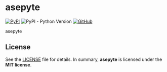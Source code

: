 # asepyte

[![PyPI](https://img.shields.io/pypi/v/asepyte?style=flat-square)](https://pypi.org/project/asepyte/)
![PyPI - Python Version](https://img.shields.io/pypi/pyversions/asepyte?style=flat-square)
[![GitHub](https://img.shields.io/github/license/osom8979/asepyte?style=flat-square)](https://github.com/osom8979/asepyte/)

asepyte

## License

See the [LICENSE](./LICENSE) file for details. In summary,
**asepyte** is licensed under the **MIT license**.
